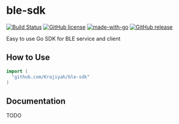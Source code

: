 # ble-sdk

[![Build Status](https://secure.travis-ci.org/Krajiyah/ble-sdk.png?branch=master)](http://travis-ci.org/Krajiyah/ble-sdk)
[![GitHub license](https://img.shields.io/github/license/Krajiyah/ble-sdk.svg)](https://github.com/Krajiyah/ble-sdk/blob/master/LICENSE)
[![made-with-go](https://img.shields.io/badge/Made%20with-go-1f425f.svg)](https://www.golang.org/)
[![GitHub release](https://img.shields.io/github/v/release/Krajiyah/ble-sdk.svg)](https://Krajiyah/ble-sdk)

Easy to use Go SDK for BLE service and client

## How to Use

```go
import (
  "github.com/Krajiyah/ble-sdk"
)
```

## Documentation

TODO
